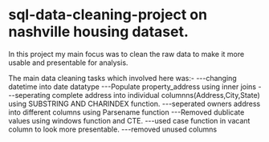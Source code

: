 # sql-data-cleaning-project on nashville housing dataset.

In this project my main focus was to clean the raw data to make it more usable and presentable for  analysis.

The main data cleaning tasks which involved here was:-
 ---changing datetime into date datatype
 ---Populate property_address using inner joins
 ---seperating complete address into individual columnns(Address,City,State) using SUBSTRING AND CHARINDEX function.
 ---seperated owners address into different columns using Parsename function
 ---Removed dublicate values using windows function and CTE.
 ---used case function in vacant column to look more presentable.
 ---removed unused columns
